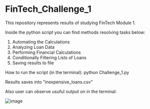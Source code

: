 # FinTech_Challenge_1

This repository represents results of studying FinTech Module 1.

Inside the python script you can find methods resolving tasks below:

1. Automating the Calculations
2. Analyzing Loan Data
3. Performing Financial Calculations
4. Conditionally Filtering Lists of Loans
5. Saving results to file

How to run the script (in the terminal):
python Challenge_1.py 

Results saves into "inexpensive_loans.csv"

Also user can observe usuful output on in the terminal:

![image](https://user-images.githubusercontent.com/46632676/146722538-fc269182-accb-4602-805a-a3ccfb7c87a8.png)

